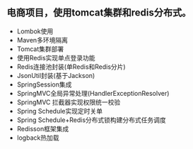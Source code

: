 ## 电商项目，使用tomcat集群和redis分布式。

- Lombok使用
- Maven多环境隔离
- Tomcat集群部署
- 使用Redis实现单点登录功能
- Redis连接池封装(单Redis和Redis分片)
- JsonUtil封装(基于Jackson)
- SpringSession集成
- SpringMVC全局异常处理(HandlerExceptionResolver)
- SpringMVC 拦截器实现权限统一校验
- Spring Schedule实现定时关单
- Spring Schedule+Redis分布式锁构建分布式任务调度
- Redisson框架集成
- logback热加载